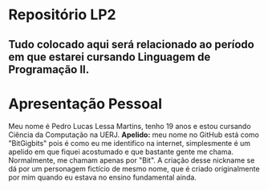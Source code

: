 # Repositório LP2
## Tudo colocado aqui será relacionado ao período em que estarei cursando Linguagem de Programação II. 

# Apresentação Pessoal

Meu nome é Pedro Lucas Lessa Martins, tenho 19 anos e estou cursando Ciência da Computação na UERJ.
**Apelido:** meu nome no GitHub está como "BitGigbits" pois é como eu me identifico na internet, simplesmente é um apelido em que fiquei acostumado e que bastante gente me chama. Normalmente, me chamam apenas por "Bit". A criação desse nickname se dá por um personagem fictício de mesmo nome, que é criado originalmente por mim quando eu estava no ensino fundamental ainda.
